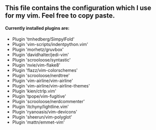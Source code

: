 ## This file contains the configuration which I use for my vim. Feel free to copy paste.

#### Currently installed plugins are:
- Plugin 'tmhedberg/SimpylFold'
- Plugin 'vim-scripts/indentpython.vim'
- Plugin 'morhetz/gruvbox'
- Plugin 'davidhalter/jedi-vim'
- Plugin 'scrooloose/syntastic'
- Plugin 'nvie/vim-flake8'
- Plugin 'flazz/vim-colorschemes'
- Plugin 'scrooloose/nerdtree'
- Plugin 'vim-airline/vim-airline'
- Plugin 'vim-airline/vim-airline-themes'
- Plugin 'kien/ctrlp.vim'
- Plugin 'tpope/vim-fugitive'
- Plugin 'scrooloose/nerdcommenter'
- Plugin 'itchyny/lightline.vim'
- Plugin 'ryanoasis/vim-devicons'
- Plugin 'sheerun/vim-polyglot'
- Plugin 'mattn/emmet-vim'


